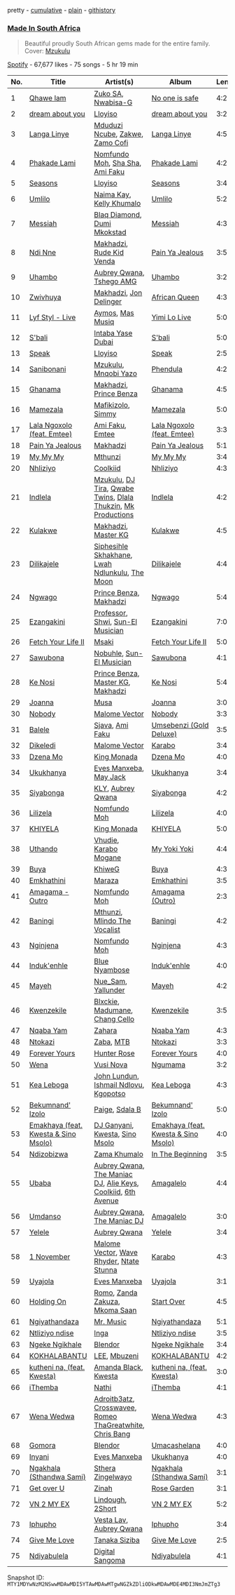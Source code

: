 pretty - [cumulative](/playlists/cumulative/37i9dQZF1DX9wXOYagay8L.md) - [plain](/playlists/plain/37i9dQZF1DX9wXOYagay8L) - [githistory](https://github.githistory.xyz/mackorone/spotify-playlist-archive/blob/main/playlists/plain/37i9dQZF1DX9wXOYagay8L)

### [Made In South Africa](https://open.spotify.com/playlist/37i9dQZF1DX9wXOYagay8L)

> Beautiful proudly South African gems made for the entire family\. Cover: <a href="https://open.spotify.com/artist/2cvAWNKeSNVAfSZqAQIIS3?si=T0YjMr2MRDOyNLuww1wYuA">Mzukulu</a>

[Spotify](https://open.spotify.com/user/spotify) - 67,677 likes - 75 songs - 5 hr 19 min

| No. | Title | Artist(s) | Album | Length |
|---|---|---|---|---|
| 1 | [Qhawe lam](https://open.spotify.com/track/2moWw0WSvfyZ7bXe1JOtx6) | [Zuko SA](https://open.spotify.com/artist/0LHMSltleAi3zHyRU8gYSt), [Nwabisa\-G](https://open.spotify.com/artist/7Ltw3CLOXJkitHCYsg6WTE) | [No one is safe](https://open.spotify.com/album/0XSSaao0CoXo2oGxrauQgQ) | 4:24 |
| 2 | [dream about you](https://open.spotify.com/track/4d1KlYbovwaUlpP5yjXvgL) | [Lloyiso](https://open.spotify.com/artist/3CrKgAMSBXsnTugbUqpu6g) | [dream about you](https://open.spotify.com/album/0Grz9An4utW2oAod9pYBvz) | 3:20 |
| 3 | [Langa Linye](https://open.spotify.com/track/56OeFbi7h1lX31zXpLc5yh) | [Mduduzi Ncube](https://open.spotify.com/artist/5jvlsVxfcbRVuHJ2Uv8WOh), [Zakwe](https://open.spotify.com/artist/53tX0k8tF3LaZYncnfpCtd), [Zamo Cofi](https://open.spotify.com/artist/3NvuFbzWW4pgjO4L7uUEPv) | [Langa Linye](https://open.spotify.com/album/5SmgVjY1nTnyK8wil50fLx) | 4:53 |
| 4 | [Phakade Lami](https://open.spotify.com/track/6wQvbzsxSLKqYrPc26jd9S) | [Nomfundo Moh](https://open.spotify.com/artist/6brKi6i5SusNnoKcSlKAan), [Sha Sha](https://open.spotify.com/artist/7fuYevQzzFDUvK9s8QrPYT), [Ami Faku](https://open.spotify.com/artist/3flcjKgRCeBVZTR8n8iShE) | [Phakade Lami](https://open.spotify.com/album/44PV16rEIAsEdo4MxT62b9) | 4:21 |
| 5 | [Seasons](https://open.spotify.com/track/3gmKj3ulv2GGeW4JkmphHE) | [Lloyiso](https://open.spotify.com/artist/3CrKgAMSBXsnTugbUqpu6g) | [Seasons](https://open.spotify.com/album/2gzo5OG9jbP3f6K6iF0vp5) | 3:47 |
| 6 | [Umlilo](https://open.spotify.com/track/5voGF2TQBUJe2FmFpHtnsq) | [Naima Kay](https://open.spotify.com/artist/1RAmAUTyapevk2ViYBPcCM), [Kelly Khumalo](https://open.spotify.com/artist/2MhYuOM0iHfOwQ0HeLa0no) | [Umlilo](https://open.spotify.com/album/4YQ8i8IhPB1iyHAVQnebMu) | 5:22 |
| 7 | [Messiah](https://open.spotify.com/track/2GKEV0xwrK8RBNP9CYJwoB) | [Blaq Diamond](https://open.spotify.com/artist/7hdf9DSpgCpqVh03Ql1LKe), [Dumi Mkokstad](https://open.spotify.com/artist/7FfBAT4utQnGFnzAqidA6p) | [Messiah](https://open.spotify.com/album/54hK43aedP5XOkeSIbJC9Z) | 4:33 |
| 8 | [Ndi Nne](https://open.spotify.com/track/70HFJtyRLVnuA6wqSSuTd8) | [Makhadzi](https://open.spotify.com/artist/2aIcnnHTA16VbmhNJGLrGs), [Rude Kid Venda](https://open.spotify.com/artist/0tqnHxgNtrG7dp1nRtmAgW) | [Pain Ya Jealous](https://open.spotify.com/album/5KCz5c0mIDM7tg8hjS2Rwn) | 3:59 |
| 9 | [Uhambo](https://open.spotify.com/track/0UQiDKv1PxequtKI6sp2Ia) | [Aubrey Qwana](https://open.spotify.com/artist/6uVEWgg7sAAzfPQsXjzTRi), [Tshego AMG](https://open.spotify.com/artist/3ZYSp6bvSuOkZSJ1rpQ3WF) | [Uhambo](https://open.spotify.com/album/26jzpEzvuSZH4t6Ucz3mzC) | 3:29 |
| 10 | [Zwivhuya](https://open.spotify.com/track/3YTPfXzK9TQOEODJD05cCj) | [Makhadzi](https://open.spotify.com/artist/2aIcnnHTA16VbmhNJGLrGs), [Jon Delinger](https://open.spotify.com/artist/6N08SlULviNvUJhmDgevsF) | [African Queen](https://open.spotify.com/album/72qVzkEjhc6ZlSh5QxEo4s) | 4:35 |
| 11 | [Lyf Styl \- Live](https://open.spotify.com/track/6xRcLQ9MHuR6XLK8bX4xzs) | [Aymos](https://open.spotify.com/artist/3xXIOO328Ieh0PWOcxivjL), [Mas Musiq](https://open.spotify.com/artist/3fdFRgy3GmfiWQqeKbmFS8) | [Yimi Lo Live](https://open.spotify.com/album/3kOSJO0cPX3xNIkKq4Ruyj) | 5:05 |
| 12 | [S'bali](https://open.spotify.com/track/3iCc4j2qlTvUmsVAtjpx2H) | [Intaba Yase Dubai](https://open.spotify.com/artist/2j6fdvCneiKmXX8rsYEoU6) | [S'bali](https://open.spotify.com/album/61qh07niMIakfZOmu0yuC2) | 5:00 |
| 13 | [Speak](https://open.spotify.com/track/0UHdsqznjCoqPzZJTJZ5Kb) | [Lloyiso](https://open.spotify.com/artist/3CrKgAMSBXsnTugbUqpu6g) | [Speak](https://open.spotify.com/album/3ZSfzqjAgOZv7S23jASBdt) | 2:53 |
| 14 | [Sanibonani](https://open.spotify.com/track/4IMZR7DMOMAYHlAifv682g) | [Mzukulu](https://open.spotify.com/artist/2cvAWNKeSNVAfSZqAQIIS3), [Mnqobi Yazo](https://open.spotify.com/artist/59IoFDxTdsmr1m1z8euRFu) | [Phendula](https://open.spotify.com/album/6d89ixAm9v3UfQGAWyeFb2) | 4:21 |
| 15 | [Ghanama](https://open.spotify.com/track/2Rt9pvRDZ2ms4BKb0mNDbG) | [Makhadzi](https://open.spotify.com/artist/2aIcnnHTA16VbmhNJGLrGs), [Prince Benza](https://open.spotify.com/artist/5jCHpUIjSnOXUzVaxwBA2k) | [Ghanama](https://open.spotify.com/album/3Xn8XHYzwQVWn3ALmiT3xp) | 4:53 |
| 16 | [Mamezala](https://open.spotify.com/track/6WgfG3YnKv0xjg646WLRrD) | [Mafikizolo](https://open.spotify.com/artist/04Hrgux8cIaNJKUAX7WwJN), [Simmy](https://open.spotify.com/artist/3MjlXVCfmLdY9QQ2GCd7iA) | [Mamezala](https://open.spotify.com/album/175WAqrPQcqyLyjPLHvAlb) | 5:02 |
| 17 | [Lala Ngoxolo \(feat\. Emtee\)](https://open.spotify.com/track/54x9dhOK7DWwxj4VeL1bZN) | [Ami Faku](https://open.spotify.com/artist/3flcjKgRCeBVZTR8n8iShE), [Emtee](https://open.spotify.com/artist/6U3gCOvxVWKBxXItqp3mdr) | [Lala Ngoxolo \(feat\. Emtee\)](https://open.spotify.com/album/0rIoegGG1yNzKUaYnBCvxn) | 3:35 |
| 18 | [Pain Ya Jealous](https://open.spotify.com/track/4Y8jM82FUOyltRrqSELVPS) | [Makhadzi](https://open.spotify.com/artist/2aIcnnHTA16VbmhNJGLrGs) | [Pain Ya Jealous](https://open.spotify.com/album/5qz2j8ZfrgsggSqq6ildGe) | 5:13 |
| 19 | [My My My](https://open.spotify.com/track/0HKM42MEtUGVyNS5kJ0FZU) | [Mthunzi](https://open.spotify.com/artist/2qixIA7qPFts4yN1Av017D) | [My My My](https://open.spotify.com/album/1q5tMNjXFqAdhtXh6Ha2ku) | 3:42 |
| 20 | [Nhliziyo](https://open.spotify.com/track/2CHQBA2ixca7vFzq4gwsJH) | [Coolkiid](https://open.spotify.com/artist/7l20uhlKo17O2ZrBUrIxsw) | [Nhliziyo](https://open.spotify.com/album/0g87VdtZ8LO9Vxd1vqPBTA) | 4:33 |
| 21 | [Indlela](https://open.spotify.com/track/3b2bR7OppNNce0fzorLLvv) | [Mzukulu](https://open.spotify.com/artist/2cvAWNKeSNVAfSZqAQIIS3), [DJ Tira](https://open.spotify.com/artist/4FC2wXrDWr5lLCZeAUgfVn), [Qwabe Twins](https://open.spotify.com/artist/5T7K4Gz5qHVB5Vtb9mkoJx), [Dlala Thukzin](https://open.spotify.com/artist/5kmceQl1Y7lveTVbcy5ycD), [Mk Productions](https://open.spotify.com/artist/67hRZRbHByMJCRqSdkyZhi) | [Indlela](https://open.spotify.com/album/5BCLoOkSDgxLnSb7WnfAV0) | 4:28 |
| 22 | [Kulakwe](https://open.spotify.com/track/6aUiXtqc9Qu1nQcousv2pa) | [Makhadzi](https://open.spotify.com/artist/2aIcnnHTA16VbmhNJGLrGs), [Master KG](https://open.spotify.com/artist/523y9KSneKh6APd1hKxLuF) | [Kulakwe](https://open.spotify.com/album/5WQ2GfzPnf3YN6vfI4Bmrv) | 4:57 |
| 23 | [Dilikajele](https://open.spotify.com/track/6UaixHxytkgIWgCSRiV6lu) | [Siphesihle Skhakhane](https://open.spotify.com/artist/4bmPuA56Cb2xJYmB8u3ji3), [Lwah Ndlunkulu](https://open.spotify.com/artist/2h9NlcdGxIEnnh5aQuSeZ1), [The Moon](https://open.spotify.com/artist/0xJbmjfiVl342AWEo1Ejz1) | [Dilikajele](https://open.spotify.com/album/7hPYzccCBmseUpYf9vW6Iz) | 4:43 |
| 24 | [Ngwago](https://open.spotify.com/track/34m91Dl71iUdtLVr3qmIFE) | [Prince Benza](https://open.spotify.com/artist/5jCHpUIjSnOXUzVaxwBA2k), [Makhadzi](https://open.spotify.com/artist/2aIcnnHTA16VbmhNJGLrGs) | [Ngwago](https://open.spotify.com/album/0m3FhD85feoCHUHPVPbfn2) | 5:40 |
| 25 | [Ezangakini](https://open.spotify.com/track/1DjHmwyqCVOU9H0tXKnmF0) | [Professor](https://open.spotify.com/artist/3d1I45VCwwwQ6Qi53vKAHt), [Shwi](https://open.spotify.com/artist/39f59tZug1iMKKkxic9tQ7), [Sun\-El Musician](https://open.spotify.com/artist/0W8WpLB5WoXLgiA193LXk6) | [Ezangakini](https://open.spotify.com/album/1789VFrln5SlSS6XCxA06j) | 7:00 |
| 26 | [Fetch Your Life II](https://open.spotify.com/track/2sNGPTctQVNBxHNXWdZSIR) | [Msaki](https://open.spotify.com/artist/5Oj5jQ98vsoHeIGqCS9Dfq) | [Fetch Your Life II](https://open.spotify.com/album/5OYCS95I7uk5MzjxbqRDgJ) | 5:07 |
| 27 | [Sawubona](https://open.spotify.com/track/7G8x0BvmlnsMTnp2tFnVNL) | [Nobuhle](https://open.spotify.com/artist/2SuwWqS2g4w2GSE4lxD1UM), [Sun\-El Musician](https://open.spotify.com/artist/0W8WpLB5WoXLgiA193LXk6) | [Sawubona](https://open.spotify.com/album/6ZODtzCIIFss38Zpts2ZBi) | 4:15 |
| 28 | [Ke Nosi](https://open.spotify.com/track/0m1SXN5tOJjg0XYeCX1mzK) | [Prince Benza](https://open.spotify.com/artist/5jCHpUIjSnOXUzVaxwBA2k), [Master KG](https://open.spotify.com/artist/523y9KSneKh6APd1hKxLuF), [Makhadzi](https://open.spotify.com/artist/2aIcnnHTA16VbmhNJGLrGs) | [Ke Nosi](https://open.spotify.com/album/0FDNSLnxLk0L0ypdSmACUn) | 5:45 |
| 29 | [Joanna](https://open.spotify.com/track/4cpMTAs1WGz3s9erEGLbQI) | [Musa](https://open.spotify.com/artist/0O2Cp1N0zBGTFbxFUkOs96) | [Joanna](https://open.spotify.com/album/2iTgxthz8lOKhEGBicn71s) | 3:00 |
| 30 | [Nobody](https://open.spotify.com/track/6UK501alfX7lkqdcgpfbtA) | [Malome Vector](https://open.spotify.com/artist/6AeHcNxdFsYI8WQE1f0YVw) | [Nobody](https://open.spotify.com/album/2cKQHqidrsJc6xo3ukVJrp) | 3:35 |
| 31 | [Balele](https://open.spotify.com/track/6WzAPWft8Rxhn91qoEQlmL) | [Sjava](https://open.spotify.com/artist/4RfOLIFy2xEmlWzXEVmLJn), [Ami Faku](https://open.spotify.com/artist/3flcjKgRCeBVZTR8n8iShE) | [Umsebenzi \(Gold Deluxe\)](https://open.spotify.com/album/6TE4E8HVGy0HM4lT3vgHWz) | 3:54 |
| 32 | [Dikeledi](https://open.spotify.com/track/0j7TOSVjcDskEsbTKsXMHl) | [Malome Vector](https://open.spotify.com/artist/6AeHcNxdFsYI8WQE1f0YVw) | [Karabo](https://open.spotify.com/album/4ro6ViOnBmGwVdkuwIvOZc) | 3:47 |
| 33 | [Dzena Mo](https://open.spotify.com/track/251LBGYWRXfpjIp4CAu5zQ) | [King Monada](https://open.spotify.com/artist/5SDXPZSEfwqvGPwqiQezOP) | [Dzena Mo](https://open.spotify.com/album/3fqdBLUIhUu2SYASEKpOj9) | 4:06 |
| 34 | [Ukukhanya](https://open.spotify.com/track/21zXbMOdDs7BterIteBmvU) | [Eves Manxeba](https://open.spotify.com/artist/5XLEwFZp3QbAQxL51R2ADB), [May Jack](https://open.spotify.com/artist/5n1fHEdqrwWfXCJQI1wQnO) | [Ukukhanya](https://open.spotify.com/album/6qvWPfJ7gW3lddM6jdBo8D) | 3:43 |
| 35 | [Siyabonga](https://open.spotify.com/track/1NPiwBYGyCvuR2Msq4xJAR) | [KLY](https://open.spotify.com/artist/0B6F56wObkhER2AmTNfcl3), [Aubrey Qwana](https://open.spotify.com/artist/6uVEWgg7sAAzfPQsXjzTRi) | [Siyabonga](https://open.spotify.com/album/2xLQUUCPol2u9LF9GgHpvt) | 4:27 |
| 36 | [Lilizela](https://open.spotify.com/track/7II1jN6iXtWsSt1e27wLVB) | [Nomfundo Moh](https://open.spotify.com/artist/6brKi6i5SusNnoKcSlKAan) | [Lilizela](https://open.spotify.com/album/0ADNDen7YgetZ2TQCVFAZz) | 4:07 |
| 37 | [KHIYELA](https://open.spotify.com/track/4KbWRrP9tMfAIfnH4bP3lv) | [King Monada](https://open.spotify.com/artist/5SDXPZSEfwqvGPwqiQezOP) | [KHIYELA](https://open.spotify.com/album/5axFMubhodFswPZKgOWvkM) | 5:06 |
| 38 | [Uthando](https://open.spotify.com/track/0aUVQPkZdgX4TdykTZqDiY) | [Vhudie](https://open.spotify.com/artist/2g6okkT5hxpgApgXesuDAV), [Karabo Mogane](https://open.spotify.com/artist/5SbZJK80cijWBmSlsihMOh) | [My Yoki Yoki](https://open.spotify.com/album/50lepWTYKwzj8o02iPRFrV) | 4:41 |
| 39 | [Buya](https://open.spotify.com/track/7EbI4Ctt4ZQ7R90mXf0Kcv) | [KhiweG](https://open.spotify.com/artist/1r2fqIvsisXOh3VkwYeZGz) | [Buya](https://open.spotify.com/album/6MIMxuFqi0vMLybGOs9Z29) | 4:33 |
| 40 | [Emkhathini](https://open.spotify.com/track/3P2UIfvIjW50aUICUjjPvA) | [Maraza](https://open.spotify.com/artist/4JCwr8GdTrhXmCvecM7Nkl) | [Emkhathini](https://open.spotify.com/album/3vncYWPSaZx3t6Mi7q5YvR) | 3:50 |
| 41 | [Amagama \- Outro](https://open.spotify.com/track/5svm683IVMIlIsUbnh09gP) | [Nomfundo Moh](https://open.spotify.com/artist/6brKi6i5SusNnoKcSlKAan) | [Amagama \(Outro\)](https://open.spotify.com/album/4qoViDJuin6g4MihSrGxf6) | 2:37 |
| 42 | [Baningi](https://open.spotify.com/track/5byAvC8hytkJlo4TXnds0J) | [Mthunzi](https://open.spotify.com/artist/2qixIA7qPFts4yN1Av017D), [Mlindo The Vocalist](https://open.spotify.com/artist/09CY8fzqhZHR7rQAULoreI) | [Baningi](https://open.spotify.com/album/0lANtXBUCsWjCDCZetzfew) | 4:25 |
| 43 | [Nginjena](https://open.spotify.com/track/5SuyPgnvNqJJz6v8NDreBq) | [Nomfundo Moh](https://open.spotify.com/artist/6brKi6i5SusNnoKcSlKAan) | [Nginjena](https://open.spotify.com/album/2DbsYObKNlNtVBjhTEg9HW) | 4:36 |
| 44 | [Induk'enhle](https://open.spotify.com/track/1XT5TH5qFcu5neQuqfmNFE) | [Blue Nyambose](https://open.spotify.com/artist/46CMDNpGNp6VVQ2VzDTVqT) | [Induk'enhle](https://open.spotify.com/album/7euTkoPENLaBhp4FQoSNpb) | 4:05 |
| 45 | [Mayeh](https://open.spotify.com/track/6rdNalE5HbMyBBoNovo5yN) | [Nue\_Sam](https://open.spotify.com/artist/2mQ1WAgOTUQDBsJpt7tGTY), [Yallunder](https://open.spotify.com/artist/4TT5ne6u5XRUIhTUKhZyOo) | [Mayeh](https://open.spotify.com/album/6eiKlNiqxlp9kENJdsZmiu) | 4:24 |
| 46 | [Kwenzekile](https://open.spotify.com/track/64xZ9gPptI3rrZjkNdIq3J) | [Blxckie](https://open.spotify.com/artist/4pQcWzOMSmmz5DK6TqO2FL), [Madumane](https://open.spotify.com/artist/3kyJLSOihpXaaR1NBK42pd), [Chang Cello](https://open.spotify.com/artist/0Fy0LMkScL5OMShfg3UM1i) | [Kwenzekile](https://open.spotify.com/album/5c7Pf0109qPClzjeVClEqE) | 3:57 |
| 47 | [Nqaba Yam](https://open.spotify.com/track/3HGXtw26J6a1cRM9ZU1wq4) | [Zahara](https://open.spotify.com/artist/6kw5sT8a7bcS9u7uVckgJq) | [Nqaba Yam](https://open.spotify.com/album/3cUuIVztKrPy4LiB5isZxs) | 4:33 |
| 48 | [Ntokazi](https://open.spotify.com/track/1cOR2ZdjaTN9Yj0WrlzcvU) | [Zaba](https://open.spotify.com/artist/2rozMGw4WJDWyvAiiupqff), [MTB](https://open.spotify.com/artist/2OX6ctm7zzFiwOBC0fgK2Q) | [Ntokazi](https://open.spotify.com/album/2CBWOFD0acarYjYz1aaPOL) | 3:33 |
| 49 | [Forever Yours](https://open.spotify.com/track/1JhdsJnSPVmzjilbLympm7) | [Hunter Rose](https://open.spotify.com/artist/2G6bNldbTZU1viUkX5Myuq) | [Forever Yours](https://open.spotify.com/album/5LlImAZTpN0uC56a2pI5jt) | 4:00 |
| 50 | [Wena](https://open.spotify.com/track/32WKq65uODGqGpEWzslSd2) | [Vusi Nova](https://open.spotify.com/artist/0EdZov8Gv5SHN4IVF3b4m8) | [Ngumama](https://open.spotify.com/album/3aVcedqj0IXKp136xu2YVZ) | 3:21 |
| 51 | [Kea Leboga](https://open.spotify.com/track/2FUHBivT4ab2m5ljITX1hN) | [John Lundun](https://open.spotify.com/artist/0yZ5REAJnSQ71pr9yC9CVk), [Ishmail Ndlovu](https://open.spotify.com/artist/2r6yDyN5PyJSFM5R1A68JJ), [Kgopotso](https://open.spotify.com/artist/2wg5R5gJg9jA0ExDLEToRz) | [Kea Leboga](https://open.spotify.com/album/6I2YEIsVil6nLCSoCA66Uu) | 4:38 |
| 52 | [Bekumnand' Izolo](https://open.spotify.com/track/1ACUFWyRCJRIzQx494j471) | [Paige](https://open.spotify.com/artist/1UiuIk36C3ZI4Jqat38Q5L), [Sdala B](https://open.spotify.com/artist/2i2akP4qSkvB09gKjKjpAH) | [Bekumnand' Izolo](https://open.spotify.com/album/2QQbH0fKUAr4tWSuVsbom2) | 5:09 |
| 53 | [Emakhaya \(feat\. Kwesta & Sino Msolo\)](https://open.spotify.com/track/2Z78OHuELgILPW1k97rlsi) | [DJ Ganyani](https://open.spotify.com/artist/3D168M3LLSF7IPPU7HUZGa), [Kwesta](https://open.spotify.com/artist/3Px6IenueysHsgCQf9xFVr), [Sino Msolo](https://open.spotify.com/artist/5zvuXUYTvZczhbPG9HZRYI) | [Emakhaya \(feat\. Kwesta & Sino Msolo\)](https://open.spotify.com/album/7lJGDMNearMbGZ680QLAlz) | 4:04 |
| 54 | [Ndizobizwa](https://open.spotify.com/track/0XywBbE7wpNksX5U0DLvLv) | [Zama Khumalo](https://open.spotify.com/artist/3qdj0tbSHsPoZVvftfSgFG) | [In The Beginning](https://open.spotify.com/album/78IL241FqGBtHbtXBIQ2ET) | 3:56 |
| 55 | [Ubaba](https://open.spotify.com/track/4RAUKdu1tEeeF9sKgfh2jB) | [Aubrey Qwana](https://open.spotify.com/artist/6uVEWgg7sAAzfPQsXjzTRi), [The Maniac DJ](https://open.spotify.com/artist/22uhGwtaO918jLyqEtMIUC), [Alie Keys](https://open.spotify.com/artist/1GXwvsKGbhtxZ6nBjV2liL), [Coolkiid](https://open.spotify.com/artist/7l20uhlKo17O2ZrBUrIxsw), [6th Avenue](https://open.spotify.com/artist/2XyPsNCNV26Bb720pI9Tli) | [Amagalelo](https://open.spotify.com/album/1KdQjmlYYh74SahJmDNGSV) | 4:49 |
| 56 | [Umdanso](https://open.spotify.com/track/0Oz3p5UYinbodtyw7dRndb) | [Aubrey Qwana](https://open.spotify.com/artist/6uVEWgg7sAAzfPQsXjzTRi), [The Maniac DJ](https://open.spotify.com/artist/22uhGwtaO918jLyqEtMIUC) | [Amagalelo](https://open.spotify.com/album/1KdQjmlYYh74SahJmDNGSV) | 3:09 |
| 57 | [Yelele](https://open.spotify.com/track/2FRbe1TC626TxkVeufmNsa) | [Aubrey Qwana](https://open.spotify.com/artist/6uVEWgg7sAAzfPQsXjzTRi) | [Yelele](https://open.spotify.com/album/2R6tuyZ91QkYAJJuvfyEWA) | 3:42 |
| 58 | [1 November](https://open.spotify.com/track/0xFrjHM0BH49huXC2n1fdk) | [Malome Vector](https://open.spotify.com/artist/6AeHcNxdFsYI8WQE1f0YVw), [Wave Rhyder](https://open.spotify.com/artist/2g6Idw9wnJRWM0viAxhRRX), [Ntate Stunna](https://open.spotify.com/artist/1HKxOYJiTBtSgVTbKHK5XL) | [Karabo](https://open.spotify.com/album/4ro6ViOnBmGwVdkuwIvOZc) | 4:35 |
| 59 | [Uyajola](https://open.spotify.com/track/6XhB177w4FLohKRYMNkjRA) | [Eves Manxeba](https://open.spotify.com/artist/5XLEwFZp3QbAQxL51R2ADB) | [Uyajola](https://open.spotify.com/album/3Wga1LdphDEovcP1O499PH) | 3:12 |
| 60 | [Holding On](https://open.spotify.com/track/2RjU4DPIgrXZWc97pGsMuO) | [Romo](https://open.spotify.com/artist/1gBaZj95aDyGNuHFj20qU0), [Zanda Zakuza](https://open.spotify.com/artist/1TTc432YhEO75fRcVKerPe), [Mkoma Saan](https://open.spotify.com/artist/6YXIqgdPcfeDcxxY1WxNdM) | [Start Over](https://open.spotify.com/album/74iDavaRV7ZBYxOurJGGhw) | 4:50 |
| 61 | [Ngiyathandaza](https://open.spotify.com/track/0MuZgvvbykSdfKPMgtLUx3) | [Mr\. Music](https://open.spotify.com/artist/1tl67Z3qyJYT9NilPduEgF) | [Ngiyathandaza](https://open.spotify.com/album/6u8xAVCZgRCcqEltfNl6id) | 5:17 |
| 62 | [Ntliziyo ndise](https://open.spotify.com/track/69nXSKjJvSmWryRxR7Bchn) | [Inga](https://open.spotify.com/artist/5irNJjqvaqPcwhCnzFLfbr) | [Ntliziyo ndise](https://open.spotify.com/album/2wiyIRDeCLYAuZl5AyDxdt) | 3:53 |
| 63 | [Ngeke Ngikhale](https://open.spotify.com/track/7F9iK7SJgaxZ4zAj4Ri428) | [Blendor](https://open.spotify.com/artist/39o9oJa1NUK3WKgFn2mc4P) | [Ngeke Ngikhale](https://open.spotify.com/album/12W55iflIbIFK6NQz2nvtU) | 3:41 |
| 64 | [KOKHALABANTU](https://open.spotify.com/track/1LdodHeIoK2eBxlCW1UZ2M) | [LEE](https://open.spotify.com/artist/561wUDCkODWNZ7aw0EIZPY), [Mbuzeni](https://open.spotify.com/artist/7wayRI97YKruzv8kyy3zok) | [KOKHALABANTU](https://open.spotify.com/album/0BkIyVu8iKLAJM8qplc0Cn) | 4:29 |
| 65 | [kutheni na, \(feat\. Kwesta\)](https://open.spotify.com/track/12hMZGLnLlK3OEE2tdMop4) | [Amanda Black](https://open.spotify.com/artist/4tyWwKFEbho8Vh4qczqbIo), [Kwesta](https://open.spotify.com/artist/3Px6IenueysHsgCQf9xFVr) | [kutheni na, \(feat\. Kwesta\)](https://open.spotify.com/album/45mS0YMbYY1fs17kimbaU6) | 3:08 |
| 66 | [iThemba](https://open.spotify.com/track/0WdqO8jayFChUOpVX7cdyT) | [Nathi](https://open.spotify.com/artist/1YS0HL7FXRhO4x9XaBuato) | [iThemba](https://open.spotify.com/album/4knBNOApXFNi2uQ4olPGuv) | 4:10 |
| 67 | [Wena Wedwa](https://open.spotify.com/track/4M2aKdNOTIPyZ8mGvc5Sd2) | [Adroitb3atz](https://open.spotify.com/artist/1fnfj6ADHd5JtRSCvfMxN8), [Crosswavee](https://open.spotify.com/artist/6Sq69aTwgyzk6yL6U5mU85), [Romeo ThaGreatwhite](https://open.spotify.com/artist/1t53J4ENVC3cOt17297mib), [Chris Bang](https://open.spotify.com/artist/15HMMFJgDzAxo1sIqHZ0p1) | [Wena Wedwa](https://open.spotify.com/album/4PoxGF9A46egvJYcFSOqTO) | 4:33 |
| 68 | [Gomora](https://open.spotify.com/track/3PurQ26uEqE10OXpGUM6Al) | [Blendor](https://open.spotify.com/artist/39o9oJa1NUK3WKgFn2mc4P) | [Umacashelana](https://open.spotify.com/album/5FhZB8gNSc6HxGVz6Fo7kg) | 4:05 |
| 69 | [Inyani](https://open.spotify.com/track/7G4tf1amv0rYtUj8bVYFzU) | [Eves Manxeba](https://open.spotify.com/artist/5XLEwFZp3QbAQxL51R2ADB) | [Ukukhanya](https://open.spotify.com/album/0jhH3kwEzUIQyNV1PjmmFI) | 4:08 |
| 70 | [Ngakhala \(Sthandwa Sami\)](https://open.spotify.com/track/5IRMv1x0RN7R4O3jEWA1jV) | [Sthera Zingelwayo](https://open.spotify.com/artist/5J3uy6m9wX7VnwUWJ3A5CC) | [Ngakhala \(Sthandwa Sami\)](https://open.spotify.com/album/0OoVqNZyzdnzrwzObxptWX) | 3:16 |
| 71 | [Get over U](https://open.spotify.com/track/0lFbOOZNpNi8TewfBei8qp) | [Zinah](https://open.spotify.com/artist/6gsa5KYo245MjohqCFGwQw) | [Rose Garden](https://open.spotify.com/album/4rAar6jaEScMXlVOdhP820) | 3:15 |
| 72 | [VN 2 MY EX](https://open.spotify.com/track/2ObtcbTdH53xGEAhIYOGvY) | [Lindough](https://open.spotify.com/artist/4iSfsv6oMPj3nKKYlsAKWa), [2Short](https://open.spotify.com/artist/0OK4p1V2CWsWLcXPQkepRM) | [VN 2 MY EX](https://open.spotify.com/album/3eZLNm7VorO7oYjuX9wbjU) | 5:21 |
| 73 | [Iphupho](https://open.spotify.com/track/6U5sKbNuUwJlY9VPCiOt4N) | [Vesta Lav](https://open.spotify.com/artist/0qdmOEC3BASFvz6IQ62aWI), [Aubrey Qwana](https://open.spotify.com/artist/6uVEWgg7sAAzfPQsXjzTRi) | [Iphupho](https://open.spotify.com/album/0QZVAD6wGw66UnFOqI3bBJ) | 3:41 |
| 74 | [Give Me Love](https://open.spotify.com/track/2ufp3FcGJ4qYpO4sfBZsA7) | [Tanaka Siziba](https://open.spotify.com/artist/0GXxyRP8kAhgERFJUDwUV2) | [Give Me Love](https://open.spotify.com/album/515EjVPbPb6nUiEF3qdM1Q) | 2:56 |
| 75 | [Ndiyabulela](https://open.spotify.com/track/7cLykVjTfbOV15BGxqwMwO) | [Digital Sangoma](https://open.spotify.com/artist/3RGdYB3ei152qqvKlkVRtN) | [Ndiyabulela](https://open.spotify.com/album/25FBkG39Bx4mFityjOIWNB) | 4:12 |

Snapshot ID: `MTY1MDYwNzM2NSwwMDAwMDI5YTAwMDAwMTgwNGZkZDliODkwMDAwMDE4MDI3NmJmZTg3`
